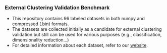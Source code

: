 ### External Clustering Validation Benchmark

- This repository contains 96 labeled datasets in both numpy and compressed (.bin) formats.
- The datasets are collected initially as a candidate for external clustering validation but still can be used for various purposes (e.g., classification, dimensionality reduction...)
- For detailed information about each dataset, refer to our [website](https://hyeonword.com/clm-datasets/).
